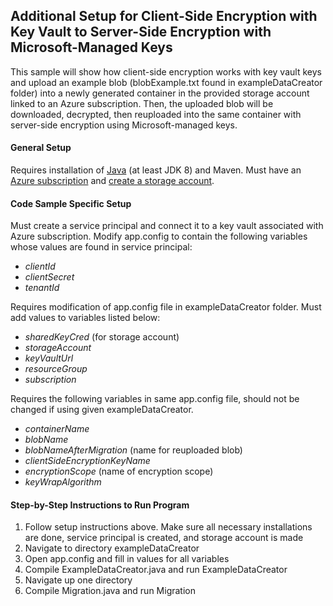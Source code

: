 ## Additional Setup for Client-Side Encryption with Key Vault to Server-Side Encryption with Microsoft-Managed Keys
This sample will show how client-side encryption works with key vault keys and upload an example blob (blobExample.txt 
found in exampleDataCreator folder) into a newly generated container in the provided storage account linked to an Azure subscription.
Then, the uploaded blob will be downloaded, decrypted, then reuploaded into the same container with server-side encryption
using Microsoft-managed keys.

#### General Setup
Requires installation of [Java](https://docs.microsoft.com/en-us/java/azure/jdk/?view=azure-java-stable) 
(at least JDK 8)
and Maven. Must have an [Azure subscription](https://azure.microsoft.com/en-us/free/) and 
[create a storage account](https://docs.microsoft.com/en-us/azure/storage/common/storage-account-create?tabs=azure-portal).

#### Code Sample Specific Setup
Must create a service principal and connect it to a key vault associated with Azure subscription. Modify app.config 
to contain the following variables whose values are found in service principal:
 * *clientId*
 * *clientSecret*
 * *tenantId*

Requires modification of app.config file in exampleDataCreator folder. Must add values to variables listed below:
 * *sharedKeyCred* (for storage account)
 * *storageAccount*
 * *keyVaultUrl*
 * *resourceGroup*
 * *subscription*
 
Requires the following variables in same app.config file, should not be changed if using given exampleDataCreator.
  * *containerName*
  * *blobName*
  * *blobNameAfterMigration* (name for reuploaded blob)
  * *clientSideEncryptionKeyName*
  * *encryptionScope* (name of encryption scope)
  * *keyWrapAlgorithm*
  
#### Step-by-Step Instructions to Run Program
1. Follow setup instructions above. Make sure all necessary installations are done, service principal is created, and
storage account is made
2. Navigate to directory exampleDataCreator
3. Open app.config and fill in values for all variables
4. Compile ExampleDataCreator.java and run ExampleDataCreator
5. Navigate up one directory
6. Compile Migration.java and run Migration
